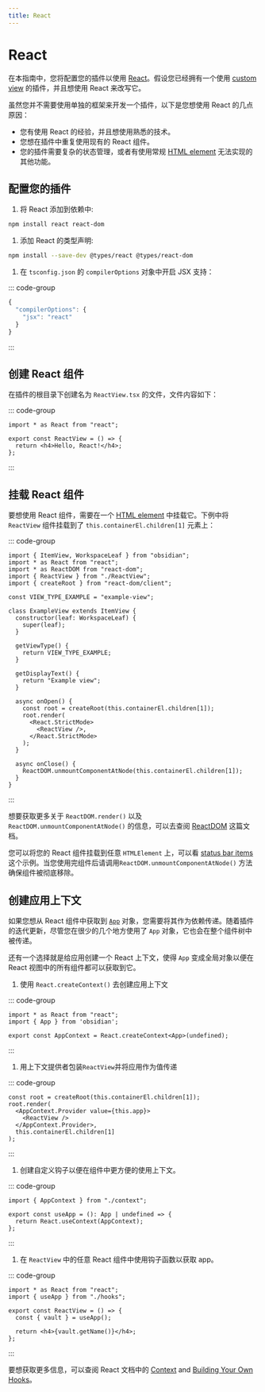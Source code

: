 ```yaml
---
title: React
---
```

# React

在本指南中，您将配置您的插件以使用 [React](https://reactjs.org/)。假设您已经拥有一个使用 [custom view](../user-interface/views.md) 的插件，并且想使用 React 来改写它。

虽然您并不需要使用单独的框架来开发一个插件，以下是您想使用 React 的几点原因：

- 您有使用 React 的经验，并且想使用熟悉的技术。
- 您想在插件中重复使用现有的 React 组件。
- 您的插件需要复杂的状态管理，或者有使用常规 [HTML element](../user-interface/html-elements.md) 无法实现的其他功能。

## 配置您的插件

1. 将 React 添加到依赖中:

```bash
npm install react react-dom
```

1. 添加 React 的类型声明:

```bash
npm install --save-dev @types/react @types/react-dom
```

1. 在 `tsconfig.json` 的 `compilerOptions` 对象中开启 JSX 支持：

::: code-group

```ts [tsconfig.json]
{
  "compilerOptions": {
    "jsx": "react"
  }
}
```

:::

## 创建 React 组件

在插件的根目录下创建名为 `ReactView.tsx` 的文件，文件内容如下：

::: code-group

```tsx [ReactView.tsx]
import * as React from "react";

export const ReactView = () => {
  return <h4>Hello, React!</h4>;
};
```

:::

## 挂载 React 组件

要想使用 React 组件，需要在一个 [HTML element](../user-interface/html-elements.md) 中挂载它。下例中将 `ReactView` 组件挂载到了 `this.containerEl.children[1]` 元素上：

::: code-group

```tsx [view.tsx] {2,3,23-28,32}
import { ItemView, WorkspaceLeaf } from "obsidian";
import * as React from "react";
import * as ReactDOM from "react-dom";
import { ReactView } from "./ReactView";
import { createRoot } from "react-dom/client";

const VIEW_TYPE_EXAMPLE = "example-view";

class ExampleView extends ItemView {
  constructor(leaf: WorkspaceLeaf) {
    super(leaf);
  }

  getViewType() {
    return VIEW_TYPE_EXAMPLE;
  }

  getDisplayText() {
    return "Example view";
  }

  async onOpen() {
    const root = createRoot(this.containerEl.children[1]);
    root.render(
      <React.StrictMode>
        <ReactView />,
      </React.StrictMode>
    );
  }

  async onClose() {
    ReactDOM.unmountComponentAtNode(this.containerEl.children[1]);
  }
}
```

:::

想要获取更多关于 `ReactDOM.render()` 以及 `ReactDOM.unmountComponentAtNode()` 的信息，可以去查阅
 [ReactDOM](https://reactjs.org/docs/react-dom.html) 这篇文档。

您可以将您的 React 组件挂载到任意 `HTMLElement` 上，可以看 [status bar items](../user-interface/status-bar.md) 这个示例。当您使用完组件后请调用`ReactDOM.unmountComponentAtNode()` 方法确保组件被彻底移除。

## 创建应用上下文

如果您想从 React 组件中获取到 [`App`](../reference/typescript/classes/App.md) 对象，您需要将其作为依赖传递。随着插件的迭代更新，尽管您在很少的几个地方使用了 `App` 对象，它也会在整个组件树中被传递。

还有一个选择就是给应用创建一个 React 上下文，使得 `App` 变成全局对象以便在 React 视图中的所有组件都可以获取到它。

1. 使用 `React.createContext()` 去创建应用上下文

::: code-group

```tsx [context.ts]
import * as React from "react";
import { App } from 'obsidian';

export const AppContext = React.createContext<App>(undefined);
```

:::

1. 用上下文提供者包装`ReactView`并将应用作为值传递

::: code-group

```tsx [view.ts]
const root = createRoot(this.containerEl.children[1]);
root.render(
  <AppContext.Provider value={this.app}>
    <ReactView />
  </AppContext.Provider>,
  this.containerEl.children[1]
);
```

:::

1. 创建自定义钩子以便在组件中更方便的使用上下文。

::: code-group

```tsx [hooks.ts]
import { AppContext } from "./context";

export const useApp = (): App | undefined => {
  return React.useContext(AppContext);
};
```

:::

1. 在 `ReactView` 中的任意 React 组件中使用钩子函数以获取 app。

::: code-group

```tsx [ReactView.ts]
import * as React from "react";
import { useApp } from "./hooks";

export const ReactView = () => {
  const { vault } = useApp();

  return <h4>{vault.getName()}</h4>;
};
```

:::

要想获取更多信息，可以查阅 React 文档中的 [Context](https://reactjs.org/docs/context.html) and [Building Your Own Hooks](https://reactjs.org/docs/hooks-custom.html)。
